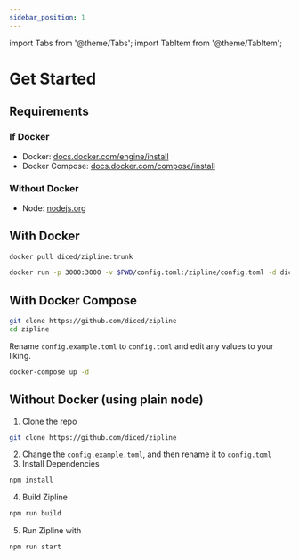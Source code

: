 ```yaml
---
sidebar_position: 1
---
```

import Tabs from '@theme/Tabs';
import TabItem from '@theme/TabItem';


# Get Started

## Requirements

### If Docker
* Docker: [docs.docker.com/engine/install](https://docs.docker.com/engine/install/)
* Docker Compose: [docs.docker.com/compose/install](https://docs.docker.com/compose/install/)
### Without Docker
* Node: [nodejs.org](https://nodejs.org)

## With Docker

```bash
docker pull diced/zipline:trunk
```
```bash
docker run -p 3000:3000 -v $PWD/config.toml:/zipline/config.toml -d diced/zipline:trunk
```

## With Docker Compose

```bash
git clone https://github.com/diced/zipline
cd zipline
```
Rename `config.example.toml` to `config.toml` and edit any values to your liking.
```bash
docker-compose up -d
```

## Without Docker (using plain node)
1. Clone the repo
```bash
git clone https://github.com/diced/zipline
```
2. Change the `config.example.toml`, and then rename it to `config.toml`
3. Install Dependencies
```bash npm2yarn
npm install
```
4. Build Zipline
```bash npm2yarn
npm run build
```
5. Run Zipline with
```bash npm2yarn
npm run start
```
